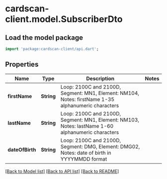 # cardscan-client.model.SubscriberDto

## Load the model package
```dart
import 'package:cardscan-client/api.dart';
```

## Properties
Name | Type | Description | Notes
------------ | ------------- | ------------- | -------------
**firstName** | **String** | Loop: 2100C and 2100D, Segment: MN1, Element: NM104, Notes: firstName 1-35 alphanumeric characters  | 
**lastName** | **String** | Loop: 2100C and 2100D, Segment: MN1, Element: NM103, Notes: lastName 1-60 alphanumeric characters  | 
**dateOfBirth** | **String** | Loop: 2100C and 2100D, Segment: DMG, Element: DMG02, Notes: date of birth in YYYYMMDD format  | 

[[Back to Model list]](../README.md#documentation-for-models) [[Back to API list]](../README.md#documentation-for-api-endpoints) [[Back to README]](../README.md)


